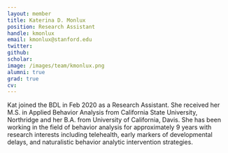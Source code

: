 ```yaml
---
layout: member
title: Katerina D. Monlux
position: Research Assistant
handle: kmonlux
email: kmonlux@stanford.edu
twitter: 
github: 
scholar: 
image: /images/team/kmonlux.png
alumni: true
grad: true
cv: 
---
```


Kat joined the BDL in Feb 2020 as a Research Assistant. She received her M.S. in Applied Behavior Analysis from California State University, Northridge and her B.A. from University of California, Davis. She has been working in the field of behavior analysis for approximately 9 years with research interests including telehealth, early markers of developmental delays, and naturalistic behavior analytic intervention strategies. 